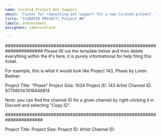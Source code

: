 ```yaml
---
name: Curated Project Bot Support
about: 'Ticket for requesting bot support for a new Curated project. '
title: "[CURATED PROJECT] Project #N"
labels: enhancement
assignees: jakerockland

---
```


######################################################################
Please fill out the template below and then delete everything within the #'s here, it is purely informational for help filing this ticket.

For example, this is what it would look like Project 143, Phase by Loren Bednar:

Project Title: "Phase"
Project Size: 1024
Project ID: 143
Artist Channel ID: 877060147619446814

Note: you can find the channel ID for a given channel by right-clicking it in Discord and selecting "Copy ID".

######################################################################

Project Title: 
Project Size: 
Project ID:
Artist Channel ID:

